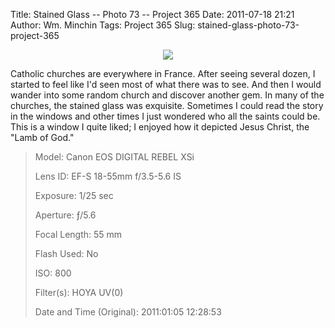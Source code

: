 Title: Stained Glass -- Photo 73 -- Project 365
Date: 2011-07-18 21:21
Author: Wm. Minchin
Tags: Project 365
Slug: stained-glass-photo-73-project-365

<div class="separator" style="clear: both; text-align: center;">

[![](https://lh4.googleusercontent.com/-DIEAr6T8RgY/TTNN81ENC8I/AAAAAAAABxI/f5BztbMqiQk/s640/2011-01-05%252520-%252520IMG_4678.JPG)](http://goo.gl/photos/HygXZ3HGx9)

</div>

Catholic churches are everywhere in France. After seeing several dozen,
I started to feel like I'd seen most of what there was to see. And then
I would wander into some random church and discover another gem. In many
of the churches, the stained glass was exquisite. Sometimes I could read
the story in the windows and other times I just wondered who all the
saints could be. This is a window I quite liked; I enjoyed how it
depicted Jesus Christ, the "Lamb of God."

> <span style="color: #666666;">Model: </span>Canon EOS DIGITAL REBEL
> XSi
>
> 
> <span style="color: #666666;">Lens ID: </span>EF-S 18-55mm f/3.5-5.6
> IS
>
> <span style="color: #666666;">Exposure: </span>1/25 sec
>
> <span style="color: #666666;">Aperture: </span>ƒ/5.6
>
> <span style="color: #666666;">Focal Length: </span>55 mm
>
> <span style="color: #666666;">Flash Used: </span>No
>
> <span style="color: #666666;">ISO: </span>800
>
> <span style="color: #666666;">Filter(s): </span>HOYA UV(0)
>
> <p>
> <span style="color: #666666;">Date and Time
> (Original): </span>2011:01:05 12:28:53

